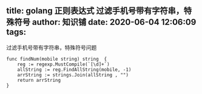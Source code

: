 
title: golang 正则表达式 过滤手机号带有字符串，特殊符号
author: 知识铺
date: 2020-06-04 12:06:09
tags:
---
 过滤手机号带有字符串，特殊符号问题
```
func findNum(mobile string) string  {
	reg := regexp.MustCompile(`[\d]+`)
	allString := reg.FindAllString(mobile, -1)
	arrString := strings.Join(allString , "")
	return arrString
}
```
